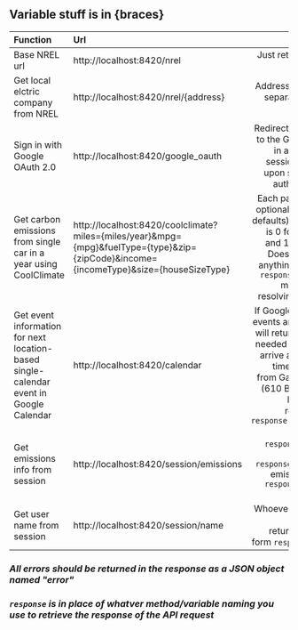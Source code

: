 ## Variable stuff is in **{braces}**

| Function                                                          | Url                                                                                                                                      | Usage                                                                                         |
| :--------                                                         | :-------------                                                                                                                           | -------------:                                                                                |
| Base NREL url                                                     | http://localhost:8420/nrel                                                                                                               | Just returns a test message                                                                        |
| Get local elctric company from NREL                               | http://localhost:8420/nrel/{address}                                                                                                     | Address is space-separated street address                                       |
| Sign in with Google OAuth 2.0                                     | http://localhost:8420/google_oauth                                                                                                       | Redirects the page to the Google sign in and starts a session for user upon successful authentication    |
| Get carbon emissions from single car in a year using CoolClimate  | http://localhost:8420/coolclimate?miles={miles/year}&mpg={mpg}&fuelType={type}&zip={zipCode}&income={incomeType}&size={houseSizeType}    | Each parameter is optional (there are defaults). Fuel type is 0 for gasoline and 1 for diesel. Does not return anything excpet a `response.success` message for resolving Promise |
| Get event information for next location-based single-calendar event in Google Calendar | http://localhost:8420/calendar | If Google Calendar events are present, will return the time needed to leave to arrive at event on time via biking from Gabe's dorm (610 Beacon St). Leave time returned as `response.leaveTime`
| Get emissions info from session                                | http://localhost:8420/session/emissions                                                                                                            | Returns `response.direct` and `response.indirect` emissions, and `response.biking` reductions |
| Get user name from session                      | http://localhost:8420/session/name                                                                                                          | Whoever logged in last will be returned, in the form `response.name` |

### *All errors should be returned in the response as a JSON object named "error"*
### *`response` is in place of whatver method/variable naming you use to retrieve the response of the API request*

<!-- TODO: add default values -->